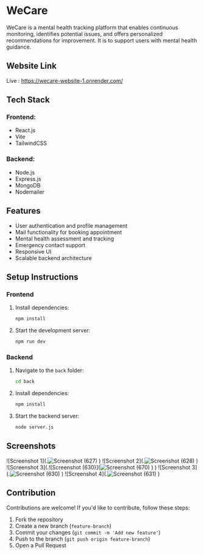 # WeCare

WeCare is a mental health tracking platform that enables continuous monitoring, identifies potential issues, and offers personalized recommendations for improvement. It is to support users with mental health guidance.

## Website Link 

Live : https://wecare-website-1.onrender.com/


## Tech Stack

### Frontend:
- React.js
- Vite
- TailwindCSS

### Backend:
- Node.js
- Express.js
- MongoDB
- Nodemailer

## Features

- User authentication and profile management
- Mail functionality for booking appointment
- Mental health assessment and tracking
- Emergency contact support
- Responsive UI
- Scalable backend architecture

## Setup Instructions

### Frontend

1. Install dependencies:
   ```sh
   npm install
   ```
2. Start the development server:
   ```sh
   npm run dev
   ```

### Backend
1. Navigate to the `back` folder:
   ```sh
   cd back
   ```
2. Install dependencies:
   ```sh
   npm install
   ```
3. Start the backend server:
   ```sh
   node server.js
   ```

## Screenshots
![Screenshot 1](.![Screenshot (627)](https://github.com/user-attachments/assets/f2a2ebcd-a730-4dc8-932e-096185b8f3f3)
)
![Screenshot 2](.![Screenshot (628)](https://github.com/user-attachments/assets/1f64457e-9045-4319-94f1-bae17dab97d0)
)
![Screenshot 3](.![Screenshot (630)](![Screenshot (670)](https://github.com/user-attachments/assets/77a1e019-7cf7-48e1-a697-f566727a495c)
)
)
![Screenshot 3](.![Screenshot (630)](https://github.com/user-attachments/assets/bb9d2ecb-1228-418e-bc0a-500ef4e9853a)
)
![Screenshot 4](.![Screenshot (631)](https://github.com/user-attachments/assets/10ea1b33-428a-466a-b75c-8fe6aac00cd5)
)



## Contribution
Contributions are welcome! If you'd like to contribute, follow these steps:
1. Fork the repository
2. Create a new branch (`feature-branch`)
3. Commit your changes (`git commit -m 'Add new feature'`)
4. Push to the branch (`git push origin feature-branch`)
5. Open a Pull Request

